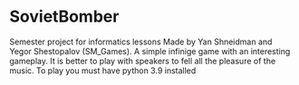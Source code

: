 # SovietBomber
Semester project for informatics lessons
Made by Yan Shneidman and Yegor Shestopalov (SM_Games).
A simple infinige game with an interesting gameplay.
It is better to play with speakers to fell all the pleasure of the music.
To play you must have python 3.9 installed

